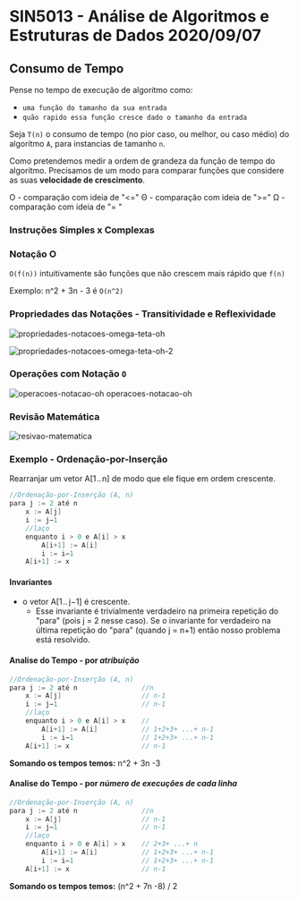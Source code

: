 # SIN5013 - Análise de Algoritmos e Estruturas de Dados 2020/09/07

## Consumo de Tempo
Pense no tempo de execução de algoritmo como:
- `uma função do tamanho da sua entrada`
- `quão rapido essa função cresce dado o tamanho da entrada`

Seja `T(n)` o consumo de tempo (no pior caso, ou melhor, ou caso médio) do algoritmo `A`, para instancias de tamanho `n`.

Como pretendemos medir a ordem de grandeza da função de tempo do algoritmo. Precisamos de um modo para comparar funções que considere as suas **velocidade de crescimento**.

O - comparação com ideia de "<="
Θ -  comparação com ideia de ">=" 
Ω -  comparação com ideia de "= "

### Instruções Simples x Complexas

### Notação O
`O(f(n))` intuitivamente são funções que não crescem mais rápido que `f(n)`

Exemplo: n^2 + 3n - 3 é  `O(n^2)`



### Propriedades das Notações - Transitividade e Reflexividade
![propriedades-notacoes-omega-teta-oh](https://github.com/AugustoCalado/Data-Structures-And-Algorithms/blob/master/USP/Analysis-of-Algorithms-and-Data-Structures/resources/Images/propriedades-notacoes-omega-teta-oh.png)

![propriedades-notacoes-omega-teta-oh-2](https://github.com/AugustoCalado/Data-Structures-And-Algorithms/blob/master/USP/Analysis-of-Algorithms-and-Data-Structures/resources/Images/propriedades-notacoes-omega-teta-oh-2.png)

### Operações com Notação `O`
![operacoes-notacao-oh](https://github.com/AugustoCalado/Data-Structures-And-Algorithms/blob/master/USP/Analysis-of-Algorithms-and-Data-Structures/resources/Images/operacoes-notacao-oh.png)
operacoes-notacao-oh

### Revisão Matemática
![resivao-matematica](https://github.com/AugustoCalado/Data-Structures-And-Algorithms/blob/master/USP/Analysis-of-Algorithms-and-Data-Structures/resources/Images/resivao-matematica.png)

### Exemplo - Ordenação-por-Inserção 
Rearranjar um vetor A[1 .. n] de modo que ele fique em ordem crescente.
```java
//Ordenação-por-Inserção (A, n)
para j := 2 até n    
	x := A[j]
	i := j−1
	//laço
	enquanto i > 0 e A[i] > x
		A[i+1] := A[i]
		i := i−1
	A[i+1] := x
```

#### Invariantes
- o vetor A[1 .. j−1] é crescente. 
	- Esse invariante é trivialmente verdadeiro na primeira repetição do "para" (pois j = 2 nesse caso). Se o invariante for verdadeiro na última repetição do "para" (quando j = n+1) então nosso problema está resolvido.

#### Analise do Tempo - por *atribuição*
```java
//Ordenação-por-Inserção (A, n)
para j := 2 até n                //n   
	x := A[j]					 // n-1
	i := j−1                     // n-1
	//laço
	enquanto i > 0 e A[i] > x    //
		A[i+1] := A[i]           // 1+2+3+ ...+ n-1
		i := i−1                 // 1+2+3+ ...+ n-1
	A[i+1] := x                  // n-1
```

**Somando os tempos temos:** n^2 + 3n -3

#### Analise do Tempo - por *número de execuções de cada linha*
```java
//Ordenação-por-Inserção (A, n)
para j := 2 até n                //n   
	x := A[j]					 // n-1
	i := j−1                     // n-1
	//laço
	enquanto i > 0 e A[i] > x    // 2+3+ ...+ n
		A[i+1] := A[i]           // 1+2+3+ ...+ n-1
		i := i−1                 // 1+2+3+ ...+ n-1
	A[i+1] := x                  // n-1
```

**Somando os tempos temos:** (n^2 + 7n -8) / 2


